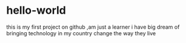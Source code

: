 # hello-world
this is my first  project on github ,am just a learner
i have  big  dream of bringing technology  in my country change the way they  live
